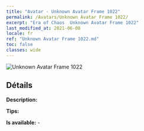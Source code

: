 ```yaml
---
title: "Avatar - Unknown Avatar Frame 1022"
permalink: /Avatars/Unknown Avatar Frame 1022/
excerpt: "Era of Chaos  Unknown Avatar Frame 1022"
last_modified_at: 2021-06-08
locale: fr
ref: "Unknown Avatar Frame 1022.md"
toc: false
classes: wide
---
```

 ![Unknown Avatar Frame 1022](/images/a/avatarFrame_22.png)

## Détails

 **Description:**  

 **Tips:**  

 **Is available:**  - 

